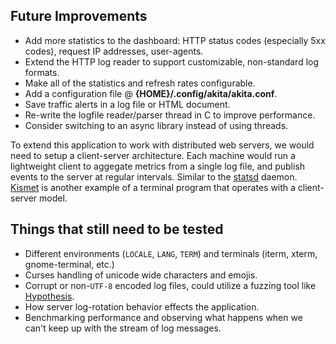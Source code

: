 ## Future Improvements

- Add more statistics to the dashboard: HTTP status codes (especially 5xx codes), request IP addresses, user-agents.
- Extend the HTTP log reader to support customizable, non-standard log formats.
- Make all of the statistics and refresh rates configurable.
- Add a configuration file @ **{HOME}/.config/akita/akita.conf**.
- Save traffic alerts in a log file or HTML document.
- Re-write the logfile reader/parser thread in C to improve performance.
- Consider switching to an async library instead of using threads.

To extend this application to work with distributed web servers, we would need to setup a client-server architecture.
Each machine would run a lightweight client to aggegate metrics from a single log file, and publish events to the
server at regular intervals. Similar to the [statsd](https://github.com/etsy/statsd) daemon.
[Kismet](https://www.dd-wrt.com/wiki/index.php/Kismet_Server/Drone) is another example of a terminal program that operates
with a client-server model.

## Things that still need to be tested

- Different environments (``LOCALE``, ``LANG``, ``TERM``) and terminals (iterm, xterm, gnome-terminal, etc.)
- Curses handling of unicode wide characters and emojis.
- Corrupt or non-``UTF-8`` encoded log files, could utilize a fuzzing tool like [Hypothesis](https://github.com/HypothesisWorks/hypothesis-python).
- How server log-rotation behavior effects the application.
- Benchmarking performance and observing what happens when we can't keep up with the stream of log messages.
